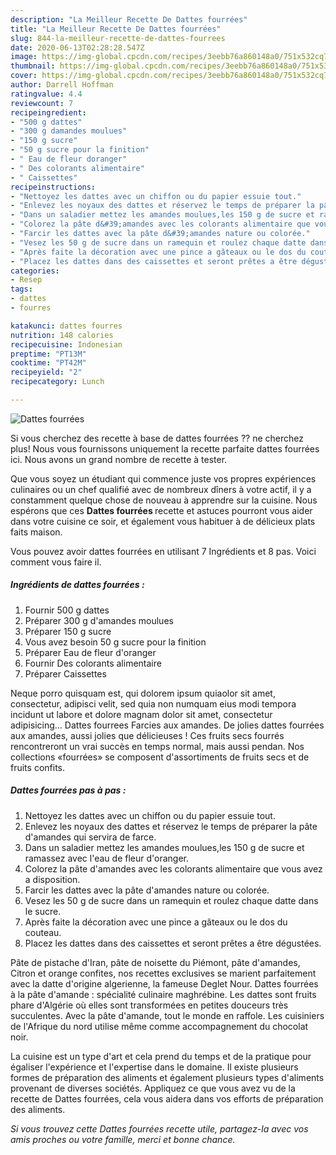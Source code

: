 ```yaml
---
description: "La Meilleur Recette De Dattes fourrées"
title: "La Meilleur Recette De Dattes fourrées"
slug: 844-la-meilleur-recette-de-dattes-fourrees
date: 2020-06-13T02:28:28.547Z
image: https://img-global.cpcdn.com/recipes/3eebb76a860148a0/751x532cq70/dattes-fourrees-photo-principale-de-la-recette.jpg
thumbnail: https://img-global.cpcdn.com/recipes/3eebb76a860148a0/751x532cq70/dattes-fourrees-photo-principale-de-la-recette.jpg
cover: https://img-global.cpcdn.com/recipes/3eebb76a860148a0/751x532cq70/dattes-fourrees-photo-principale-de-la-recette.jpg
author: Darrell Hoffman
ratingvalue: 4.4
reviewcount: 7
recipeingredient:
- "500 g dattes"
- "300 g damandes moulues"
- "150 g sucre"
- "50 g sucre pour la finition"
- " Eau de fleur doranger"
- " Des colorants alimentaire"
- " Caissettes"
recipeinstructions:
- "Nettoyez les dattes avec un chiffon ou du papier essuie tout."
- "Enlevez les noyaux des dattes et réservez le temps de préparer la pâte d&#39;amandes qui servira de farce."
- "Dans un saladier mettez les amandes moulues,les 150 g de sucre et ramassez avec l&#39;eau de fleur d&#39;oranger."
- "Colorez la pâte d&#39;amandes avec les colorants alimentaire que vous avez a disposition."
- "Farcir les dattes avec la pâte d&#39;amandes nature ou colorée."
- "Vesez les 50 g de sucre dans un ramequin et roulez chaque datte dans le sucre."
- "Après faite la décoration avec une pince a gâteaux ou le dos du couteau."
- "Placez les dattes dans des caissettes et seront prêtes a être dégustées."
categories:
- Resep
tags:
- dattes
- fourres

katakunci: dattes fourres 
nutrition: 148 calories
recipecuisine: Indonesian
preptime: "PT13M"
cooktime: "PT42M"
recipeyield: "2"
recipecategory: Lunch

---
```



![Dattes fourrées](https://img-global.cpcdn.com/recipes/3eebb76a860148a0/751x532cq70/dattes-fourrees-photo-principale-de-la-recette.jpg)

Si vous cherchez des recette à base de dattes fourrées ?? ne cherchez plus! Nous vous fournissons uniquement la recette parfaite dattes fourrées ici. Nous avons un grand nombre de recette à tester.

Que vous soyez un étudiant qui commence juste vos propres expériences culinaires ou un chef qualifié avec de nombreux dîners à votre actif, il y a constamment quelque chose de nouveau à apprendre sur la cuisine. Nous espérons que ces <strong> Dattes fourrées </strong> recette et astuces pourront vous aider dans votre cuisine ce soir, et également vous habituer à de délicieux plats faits maison.

<!--inarticleads1-->

Vous pouvez avoir dattes fourrées en utilisant 7 Ingrédients et 8 pas. Voici comment vous faire il.

##### Ingrédients de dattes fourrées :

1. Fournir 500 g dattes
1. Préparer 300 g d&#39;amandes moulues
1. Préparer 150 g sucre
1. Vous avez besoin 50 g sucre pour la finition
1. Préparer  Eau de fleur d&#39;oranger
1. Fournir  Des colorants alimentaire
1. Préparer  Caissettes


Neque porro quisquam est, qui dolorem ipsum quiaolor sit amet, consectetur, adipisci velit, sed quia non numquam eius modi tempora incidunt ut labore et dolore magnam dolor sit amet, consectetur adipisicing… Dattes fourrees Farcies aux amandes. De jolies dattes fourrées aux amandes, aussi jolies que délicieuses ! Ces fruits secs fourrés rencontreront un vrai succès en temps normal, mais aussi pendan. Nos collections «fourrées» se composent d&#39;assortiments de fruits secs et de fruits confits. 

<!--inarticleads2-->

##### Dattes fourrées pas à pas :

1. Nettoyez les dattes avec un chiffon ou du papier essuie tout.
1. Enlevez les noyaux des dattes et réservez le temps de préparer la pâte d&#39;amandes qui servira de farce.
1. Dans un saladier mettez les amandes moulues,les 150 g de sucre et ramassez avec l&#39;eau de fleur d&#39;oranger.
1. Colorez la pâte d&#39;amandes avec les colorants alimentaire que vous avez a disposition.
1. Farcir les dattes avec la pâte d&#39;amandes nature ou colorée.
1. Vesez les 50 g de sucre dans un ramequin et roulez chaque datte dans le sucre.
1. Après faite la décoration avec une pince a gâteaux ou le dos du couteau.
1. Placez les dattes dans des caissettes et seront prêtes a être dégustées.


Pâte de pistache d&#39;Iran, pâte de noisette du Piémont, pâte d&#39;amandes, Citron et orange confites, nos recettes exclusives se marient parfaitement avec la datte d&#39;origine algerienne, la fameuse Deglet Nour. Dattes fourrées à la pâte d&#39;amande : spécialité culinaire maghrébine. Les dattes sont fruits phare d&#39;Algérie où elles sont transformées en petites douceurs très succulentes. Avec la pâte d&#39;amande, tout le monde en raffole. Les cuisiniers de l&#39;Afrique du nord utilise même comme accompagnement du chocolat noir. 

<!--inarticleads1-->

<p>
La cuisine est un type d'art et cela prend du temps et de la pratique pour égaliser l'expérience et l'expertise dans le domaine. Il existe plusieurs formes de préparation des aliments et également plusieurs types d'aliments provenant de diverses sociétés. Appliquez ce que vous avez vu de la recette de Dattes fourrées, cela vous aidera dans vos efforts de préparation des aliments.
</p>

<p>
<i>Si vous trouvez cette Dattes fourrées recette utile, partagez-la avec vos amis proches ou votre famille, merci et bonne chance.</i>
</p>
